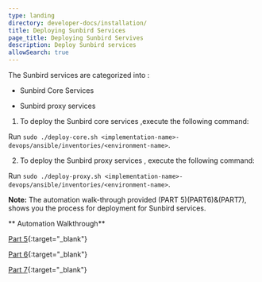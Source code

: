 ```yaml
---
type: landing
directory: developer-docs/installation/
title: Deploying Sunbird Services
page_title: Deploying Sunbird Servives
description: Deploy Sunbird services
allowSearch: true
---
```


The Sunbird services are  categorized into :

* Sunbird Core Services

* Sunbird proxy services

1. To deploy the Sunbird core services ,execute the following command:

Run `sudo ./deploy-core.sh <implementation-name>-devops/ansible/inventories/<environment-name>`. 

2. To deploy  the Sunbird proxy services , execute the following command:

Run `sudo ./deploy-proxy.sh <implementation-name>-devops/ansible/inventories/<environment-name>`. 

**Note:** The automation walk-through provided (PART 5)(PART6)&(PART7), shows you the process for  deployment for Sunbird services.

** Automation Walkthrough**

[Part 5](https://sunbirdpublic.blob.core.windows.net/installation/demo/demo-5.gif){:target="_blank"}

[Part 6](https://sunbirdpublic.blob.core.windows.net/installation/demo/demo-6.gif){:target="_blank"}

[Part 7](https://sunbirdpublic.blob.core.windows.net/installation/demo/demo-8.gif){:target="_blank"}
